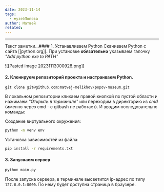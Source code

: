 ```yaml
---
date: 2023-11-14
tags:
  - музейПопова
author: Матвей
related:
---
```

--------------------
Текст заметки...#### 1. Устанавливаем Python
Скачиваем Python с сайта [[python.org]]. При установке **обязательно** указываем галочку *"Add python.exe to PATH"*

![[Pasted image 20231113000928.png]]

#### 2. Клонируем репозиторий проекта и настраиваем Python.
```git
git clone git@github.com:matvej-melikhov/popov-museum.git
```
В локальном репозитории кликаем правой кнопкой по пустой области и нажимаем *"Открыть в терминале"* или переходим в директорию из *cmd* (именно через cmd - с gitbash не работает). И вводим последовательно команды:

Создание виртуального окружения:
```bash
python -m venv env
```

Установка зависимостей из файла:
```bash
pip install -r requirements.txt
```

#### 3. Запускаем сервер

```bash
python main.py
```

После запуска сервера, в терминале высветится ip-адрес по типу `127.0.0.1:8000`. По нему будет доступна страница в браузере.
